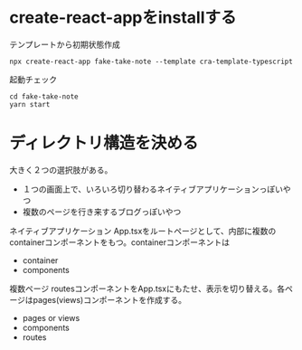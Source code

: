 # create-react-appをinstallする

テンプレートから初期状態作成
```
npx create-react-app fake-take-note --template cra-template-typescript
```

起動チェック
```
cd fake-take-note
yarn start
```

# ディレクトリ構造を決める
大きく２つの選択肢がある。

* １つの画面上で、いろいろ切り替わるネイティブアプリケーションっぽいやつ
* 複数のページを行き来するブログっぽいやつ

ネイティブアプリケーション
App.tsxをルートページとして、内部に複数のcontainerコンポーネントをもつ。containerコンポーネントは
* container
* components


複数ページ
routesコンポーネントをApp.tsxにもたせ、表示を切り替える。各ページはpages(views)コンポーネントを作成する。
* pages or views
* components
* routes
